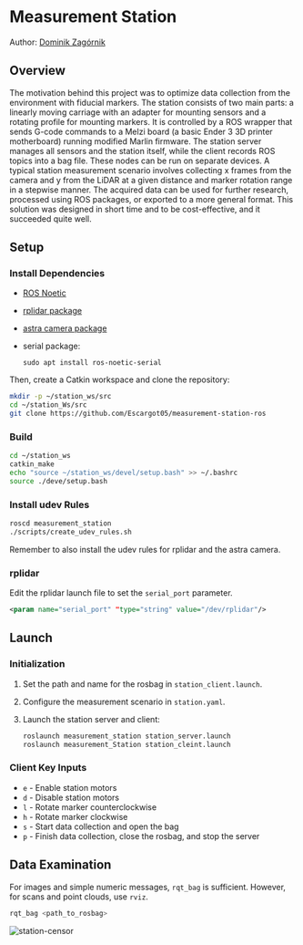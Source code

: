 # Measurement Station

Author: [Dominik Zagórnik](https://github.com/Escargot05)

## Overview

The motivation behind this project was to optimize data collection from the environment with fiducial markers. The station consists of two main parts: a linearly moving carriage with an adapter for mounting sensors and a rotating profile for mounting markers. It is controlled by a ROS wrapper that sends G-code commands to a Melzi board (a basic Ender 3 3D printer motherboard) running modified Marlin firmware. 
The station server manages all sensors and the station itself, while the client records ROS topics into a bag file. These nodes can be run on separate devices. A typical station measurement scenario involves collecting x frames from the camera and y from the LiDAR at a given distance and marker rotation range in a stepwise manner.
The acquired data can be used for further research, processed using ROS packages, or exported to a more general format. This solution was designed in short time and to be cost-effective, and it succeeded quite well.

## Setup

### Install Dependencies

* [ROS Noetic](http://wiki.ros.org/noetic/Installation/Ubuntu)
* [rplidar package](https://github.com/Slamtec/rplidar_ros)
* [astra camera package](https://github.com/Escargot05/ros_astra_camera)
* serial package:

  ```
  sudo apt install ros-noetic-serial
  ```

Then, create a Catkin workspace and clone the repository:

```bash
mkdir -p ~/station_ws/src
cd ~/station_Ws/src
git clone https://github.com/Escargot05/measurement-station-ros
```

### Build

```bash
cd ~/station_ws
catkin_make
echo "source ~/station_ws/devel/setup.bash" >> ~/.bashrc
source ./deve/setup.bash
```

### Install udev Rules

```bash
roscd measurement_station
./scripts/create_udev_rules.sh
```

Remember to also install the udev rules for rplidar and the astra camera.

### rplidar

Edit the rplidar launch file to set the `serial_port` parameter.

```xml
<param name="serial_port" "type="string" value="/dev/rplidar"/>
```

## Launch

### Initialization

1. Set the path and name for the rosbag in `station_client.launch`.

2. Configure the measurement scenario in `station.yaml`.

3. Launch the station server and client:
  
   ```bash
   roslaunch measurement_station station_server.launch
   roslaunch measurement_Station station_cleint.launch 
   ```

### Client Key Inputs

* `e` - Enable station motors
* `d` - Disable station motors
* `l` - Rotate marker counterclockwise
* `h` - Rotate marker clockwise
* `s` - Start data collection and open the bag
* `p` - Finish data collection, close the rosbag, and stop the server

## Data Examination

For images and simple numeric messages, `rqt_bag` is sufficient. However, for scans and point clouds, use `rviz`.

```bash
rqt_bag <path_to_rosbag>
```

![station-censor](https://github.com/user-attachments/assets/d585f9a9-026a-41f5-8d52-2f9f7df0af1f)
